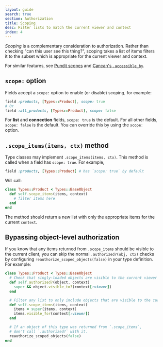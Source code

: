 ```yaml
---
layout: guide
search: true
section: Authorization
title: Scoping
desc: Filter lists to match the current viewer and context
index: 4
---
```



_Scoping_ is a complementary consideration to authorization. Rather than checking "can this user see this thing?", scoping takes a list of items filters it to the subset which is appropriate for the current viewer and context.

For similar features, see [Pundit scopes](https://github.com/varvet/pundit#scopes) and [Cancan's `.accessible_by`](https://github.com/cancancommunity/cancancan/wiki/Fetching-Records).

## `scope:` option

Fields accept a `scope:` option to enable (or disable) scoping, for example:

```ruby
field :products, [Types::Product], scope: true
# Or
field :all_products, [Types::Product], scope: false
```

For __list__ and __connection__ fields, `scope: true` is the default. For all other fields, `scope: false` is the default. You can override this by using the `scope:` option.

## `.scope_items(items, ctx)` method

Type classes may implement `.scope_items(items, ctx)`. This method is called when a field has `scope: true`. For example,

```ruby
field :products, [Types::Product] # has `scope: true` by default
```

Will call:

```ruby
class Types::Product < Types::BaseObject
  def self.scope_items(items, context)
    # filter items here
  end
end
```

The method should return a new list with only the appropriate items for the current `context`.

## Bypassing object-level authorization

If you know that any items returned from `.scope_items` should be visible to the current client, you can skip the normal `.authorized?(obj, ctx)` checks by configuring `reauthorize_scoped_objects(false)` in your type definition. For example:

```ruby
class Types::Product < Types::BaseObject
  # Check that singly-loaded objects are visible to the current viewer
  def self.authorized?(object, context)
    super && object.visible_to?(context[:viewer])
  end

  # Filter any list to only include objects that are visible to the current viewer
  def self.scope_items(items, context)
    items = super(items, context)
    items.visible_for(context[:viewer])
  end

  # If an object of this type was returned from `.scope_items`,
  # don't call `.authorized?` with it.
  reauthorize_scoped_objects(false)
end
```
